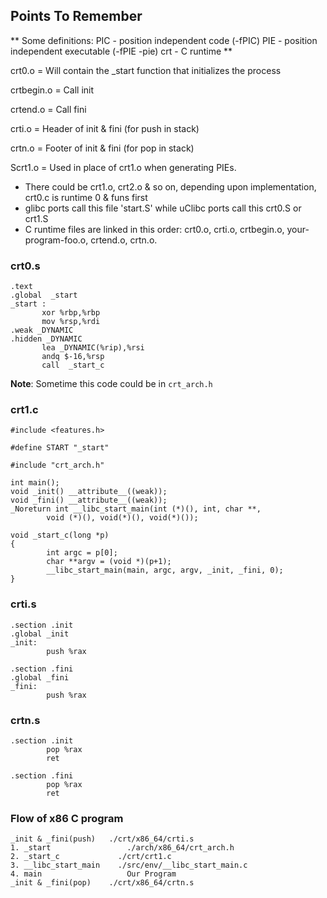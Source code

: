 ## Points To Remember
**
Some definitions:
PIC - position independent code (-fPIC)
PIE - position independent executable (-fPIE -pie)
crt - C runtime
**

crt0.o 	=  Will contain the _start function that initializes the process

crtbegin.o	=  Call init

crtend.o	=  Call fini

crti.o		=  Header of init & fini (for push in stack)

crtn.o 	=  Footer of init & fini (for pop in stack)

Scrt1.o       =  Used in place of crt1.o when generating PIEs.

- There could be crt1.o, crt2.o & so on, depending upon implementation, crt0.c is runtime 0 & funs first
- glibc ports call this file 'start.S' while uClibc ports call this crt0.S or crt1.S
- C runtime files are linked in this order: crt0.o, crti.o, crtbegin.o, your-program-foo.o, crtend.o, crtn.o. 

### crt0.s 
```
.text 
.global  _start  
_start : 
       xor %rbp,%rbp 
       mov %rsp,%rdi 
.weak _DYNAMIC 
.hidden _DYNAMIC 
       lea _DYNAMIC(%rip),%rsi 
       andq $-16,%rsp 
       call  _start_c 
```
**Note**: Sometime this code could be in `crt_arch.h`

### crt1.c

```
#include <features.h>

#define START "_start"

#include "crt_arch.h"

int main();
void _init() __attribute__((weak));
void _fini() __attribute__((weak));
_Noreturn int __libc_start_main(int (*)(), int, char **,
        void (*)(), void(*)(), void(*)());

void _start_c(long *p)
{
        int argc = p[0];
        char **argv = (void *)(p+1);
        __libc_start_main(main, argc, argv, _init, _fini, 0);
}
```
### crti.s
```
.section .init
.global _init
_init:
        push %rax

.section .fini
.global _fini
_fini:
        push %rax
```
### crtn.s
```
.section .init
        pop %rax
        ret

.section .fini
        pop %rax
        ret
```

### Flow of x86 C program
```
_init & _fini(push)	  ./crt/x86_64/crti.s
1. _start		          ./arch/x86_64/crt_arch.h
2. _start_c		        ./crt/crt1.c
3. __libc_start_main	./src/env/__libc_start_main.c
4. main			          Our Program
_init & _fini(pop)	  ./crt/x86_64/crtn.s
```
